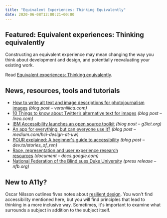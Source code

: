 ```yaml
---
title: "Equivalent Experiences: Thinking Equivalently"
date: 2020-06-08T12:00:21+00:00
---
```


## Featured: Equivalent experiences: Thinking equivalently

Constructing an equivalent experience may mean changing the way you think about development and design, and potentially reevaluating your existing work.

Read [Equivalent experiences: Thinking equivalently](https://www.smashingmagazine.com/2020/06/equivalent-experiences-part2/).

## News, resources, tools and tutorials

- [How to write alt text and image descriptions for photojournalism images](https://veroniiiica.com/2020/05/31/how-to-write-alt-text-and-image-descriptions-for-photojournalism-images/) *(blog post – veroniiiica.com)*
- [10 Things to know about Twitter’s alternative text for images](https://www.lireo.com/15-things-to-know-twitter-alternative-text-images/) *(blog post – lireo.com)*
- [IBM Accessibility launches an open source toolkit​](https://g3ict.org/blogs/ibm-accessibility-launches-an-open-source-toolkit) *(blog post – g3ict.org)*
- [An app for everything, but can everyone use it?](https://medium.com/hci-design-at-uw/an-app-for-everything-but-can-everyone-use-it-9163c0b5b997) *(blog post – medium.com/hci-design-at-uw)*
- [POUR explained: A beginner's guide to accessibility](https://dev.to/stories_of_ren/pour-explained-a-beginner-s-guide-to-accessibility-2233) *(blog post – dev.to/stories_of_ren)*
- [Race, representation and user experience research resources](https://docs.google.com/document/d/1RpVaIVr_VDwNafPIGcQFm1tgh46QL483UC0UXxrfawk/edit?usp=sharing) *(document – docs.google.com)*
- [National Federation of the Blind sues Duke University](https://www.nfb.org/about-us/press-room/national-federation-blind-sues-duke-university) *(press release – nfb.org)*

## New to A11y?

Oscar Nilsson outlines fives notes about [resilient design](https://oscarnilsson.com/notes/resilient-design). You won't find accessibility mentioned here, but you will find principles that lead to thinking in a more inclusive way. Sometimes, it's important to examine what surrounds a subject in addition to the subject itself.
